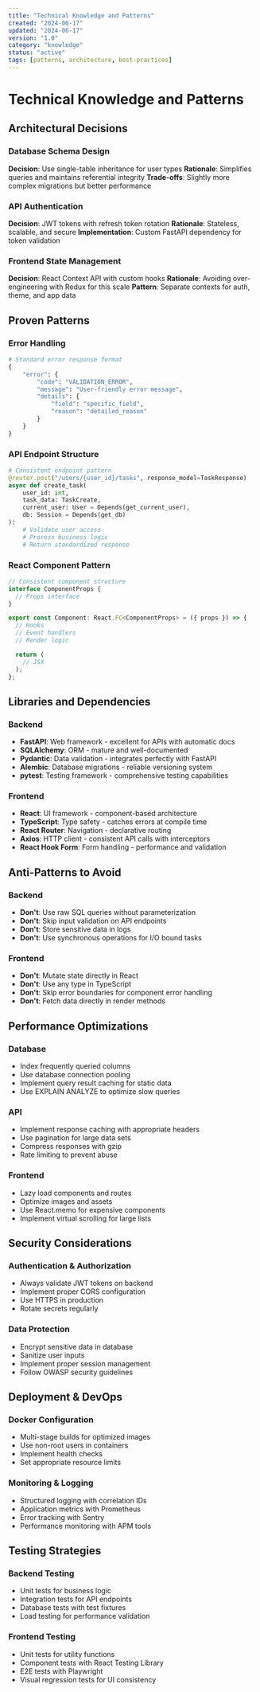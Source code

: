 ```yaml
---
title: "Technical Knowledge and Patterns"
created: "2024-06-17"
updated: "2024-06-17"
version: "1.0"
category: "knowledge"
status: "active"
tags: [patterns, architecture, best-practices]
---
```


# Technical Knowledge and Patterns

## Architectural Decisions

### Database Schema Design
**Decision**: Use single-table inheritance for user types
**Rationale**: Simplifies queries and maintains referential integrity
**Trade-offs**: Slightly more complex migrations but better performance

### API Authentication
**Decision**: JWT tokens with refresh token rotation
**Rationale**: Stateless, scalable, and secure
**Implementation**: Custom FastAPI dependency for token validation

### Frontend State Management
**Decision**: React Context API with custom hooks
**Rationale**: Avoiding over-engineering with Redux for this scale
**Pattern**: Separate contexts for auth, theme, and app data

## Proven Patterns

### Error Handling
```python
# Standard error response format
{
    "error": {
        "code": "VALIDATION_ERROR",
        "message": "User-friendly error message",
        "details": {
            "field": "specific_field",
            "reason": "detailed_reason"
        }
    }
}
```

### API Endpoint Structure
```python
# Consistent endpoint pattern
@router.post("/users/{user_id}/tasks", response_model=TaskResponse)
async def create_task(
    user_id: int,
    task_data: TaskCreate,
    current_user: User = Depends(get_current_user),
    db: Session = Depends(get_db)
):
    # Validate user access
    # Process business logic
    # Return standardized response
```

### React Component Pattern
```typescript
// Consistent component structure
interface ComponentProps {
  // Props interface
}

export const Component: React.FC<ComponentProps> = ({ props }) => {
  // Hooks
  // Event handlers
  // Render logic

  return (
    // JSX
  );
};
```

## Libraries and Dependencies

### Backend
- **FastAPI**: Web framework - excellent for APIs with automatic docs
- **SQLAlchemy**: ORM - mature and well-documented
- **Pydantic**: Data validation - integrates perfectly with FastAPI
- **Alembic**: Database migrations - reliable versioning system
- **pytest**: Testing framework - comprehensive testing capabilities

### Frontend
- **React**: UI framework - component-based architecture
- **TypeScript**: Type safety - catches errors at compile time
- **React Router**: Navigation - declarative routing
- **Axios**: HTTP client - consistent API calls with interceptors
- **React Hook Form**: Form handling - performance and validation

## Anti-Patterns to Avoid

### Backend
- **Don't**: Use raw SQL queries without parameterization
- **Don't**: Skip input validation on API endpoints
- **Don't**: Store sensitive data in logs
- **Don't**: Use synchronous operations for I/O bound tasks

### Frontend
- **Don't**: Mutate state directly in React
- **Don't**: Use any type in TypeScript
- **Don't**: Skip error boundaries for component error handling
- **Don't**: Fetch data directly in render methods

## Performance Optimizations

### Database
- Index frequently queried columns
- Use database connection pooling
- Implement query result caching for static data
- Use EXPLAIN ANALYZE to optimize slow queries

### API
- Implement response caching with appropriate headers
- Use pagination for large data sets
- Compress responses with gzip
- Rate limiting to prevent abuse

### Frontend
- Lazy load components and routes
- Optimize images and assets
- Use React.memo for expensive components
- Implement virtual scrolling for large lists

## Security Considerations

### Authentication & Authorization
- Always validate JWT tokens on backend
- Implement proper CORS configuration
- Use HTTPS in production
- Rotate secrets regularly

### Data Protection
- Encrypt sensitive data in database
- Sanitize user inputs
- Implement proper session management
- Follow OWASP security guidelines

## Deployment & DevOps

### Docker Configuration
- Multi-stage builds for optimized images
- Use non-root users in containers
- Implement health checks
- Set appropriate resource limits

### Monitoring & Logging
- Structured logging with correlation IDs
- Application metrics with Prometheus
- Error tracking with Sentry
- Performance monitoring with APM tools

## Testing Strategies

### Backend Testing
- Unit tests for business logic
- Integration tests for API endpoints
- Database tests with test fixtures
- Load testing for performance validation

### Frontend Testing
- Unit tests for utility functions
- Component tests with React Testing Library
- E2E tests with Playwright
- Visual regression tests for UI consistency
